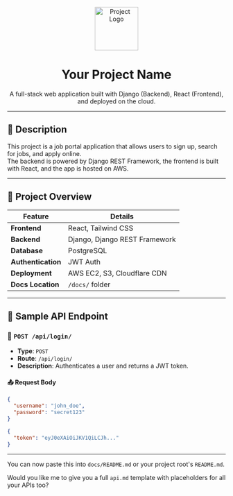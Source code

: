 <p align="center">
  <img src="https://your-logo-url.com/logo.png" alt="Project Logo" width="100"/>
</p>

<h1 align="center">Your Project Name</h1>

<p align="center">
  A full-stack web application built with Django (Backend), React (Frontend), and deployed on the cloud.
</p>

---

## 📝 Description

This project is a job portal application that allows users to sign up, search for jobs, and apply online.  
The backend is powered by Django REST Framework, the frontend is built with React, and the app is hosted on AWS.

---

## 🧾 Project Overview

| Feature            | Details                         |
|--------------------|----------------------------------|
| **Frontend**        | React, Tailwind CSS              |
| **Backend**         | Django, Django REST Framework    |
| **Database**        | PostgreSQL                       |
| **Authentication**  | JWT Auth                         |
| **Deployment**      | AWS EC2, S3, Cloudflare CDN      |
| **Docs Location**   | `/docs/` folder                  |

---

## 🔗 Sample API Endpoint

### 🔐 `POST /api/login/`

- **Type**: `POST`
- **Route**: `/api/login/`
- **Description**: Authenticates a user and returns a JWT token.

#### 📤 Request Body
```json
{
  "username": "john_doe",
  "password": "secret123"
}

{
  "token": "eyJ0eXAiOiJKV1QiLCJh..."
}
```

---

You can now paste this into `docs/README.md` or your project root's `README.md`.

Would you like me to give you a full `api.md` template with placeholders for all your APIs too?
